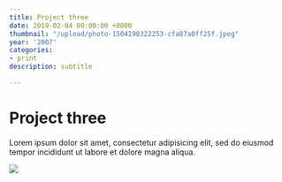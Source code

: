```yaml
---
title: Project three
date: 2019-02-04 00:00:00 +0000
thumbnail: "/upload/photo-1504198322253-cfa87a0ff25f.jpeg"
year: '2007'
categories:
- print
description: subtitle

---
```

# Project three

Lorem ipsum dolor sit amet, consectetur adipisicing elit, sed do eiusmod tempor incididunt ut labore et dolore magna aliqua.

![](/upload/photo-1504198322253-cfa87a0ff25f.jpeg)